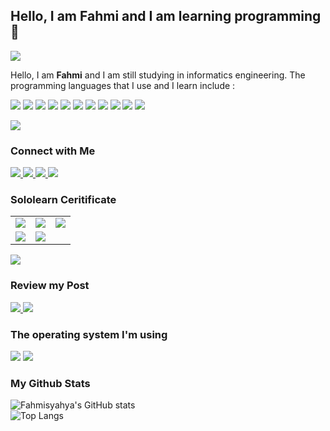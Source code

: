 ## Hello, I am Fahmi and I am learning programming 👋
<img src="https://bn1303files.storage.live.com/y4mn3xl2nxf5hgFmP2lXJiz7kGhWg7ddIT_CHEyjamn_X0YcbrZTj4YEToBADHCsAOAa4-Kz34wuU7gm9GHhh_IikybmrC2a9V9O4uTXxBu_QfjKzMlw2pkqkfg4YdL1T5LXsjc3wy_cfyeMC7eHCtLFa8faZASMoPvV1CO8MFbtw9B8oiux9JqZzz_JF9oa7Gt?width=1024&height=341&cropmode=none">
<p>
  Hello, I am <b>Fahmi</b> and I am still studying in informatics engineering. The programming languages that I use and I learn include : 
  <p>
    <img src="https://img.shields.io/badge/Java-ED8B00?style=for-the-badge&logo=java&logoColor=white">
    <img src="https://img.shields.io/badge/PHP-777BB4?style=for-the-badge&logo=php&logoColor=white">
    <img src="https://img.shields.io/badge/HTML5-E34F26?style=for-the-badge&logo=html5&logoColor=white">
    <img src="https://img.shields.io/badge/CSS-239120?&style=for-the-badge&logo=css3&logoColor=white">
    <img src="https://img.shields.io/badge/JavaScript-F7DF1E?style=for-the-badge&logo=javascript&logoColor=black">
    <img src="https://img.shields.io/badge/Node.js-43853D?style=for-the-badge&logo=node.js&logoColor=white">
    <img src="https://img.shields.io/badge/React-20232A?style=for-the-badge&logo=react&logoColor=61DAFB">
    <img src="https://img.shields.io/badge/React_Router-CA4245?style=for-the-badge&logo=react-router&logoColor=white">
    <img src="https://img.shields.io/badge/Bootstrap-563D7C?style=for-the-badge&logo=bootstrap&logoColor=white">
    <img src="https://img.shields.io/badge/jQuery-0769AD?style=for-the-badge&logo=jquery&logoColor=white">
    <img src="https://img.shields.io/badge/MySQL-00000F?style=for-the-badge&logo=mysql&logoColor=white">
  </p>
</p>

<img src="https://bn1303files.storage.live.com/y4m8aJaOroLrwcc5c-IxRSVvpb60x_7oLW_kb-O_oFU2e5QpVAuswknfJ6KiI9tAMxXt8yhJxj0Vv5QwzkqCVze3nh6aSC9682G7iVSG63yCOSCPfna_01c_qz7pD1C828epoSf-GtyBkjb4w_Ma-RGqXTAcjZ4yuQ3pEEnuc2LIB39CDkqqrFtgHATi5zJOUKY?width=3000&height=8&cropmode=none">

### Connect with Me
<a href="https://facebook.com/Fahmisyahya1" target="_blank">
  <img src="https://img.shields.io/badge/Facebook-1877F2?style=for-the-badge&logo=facebook&logoColor=white">
</a>
<a href="https://twitter.com/fahmisyahya666" target="_blank">
  <img src="https://img.shields.io/badge/Twitter-1DA1F2?style=for-the-badge&logo=twitter&logoColor=white">
</a>
<a href="https://twitter.com/Fahmisyahya" target="_blank">
  <img src="https://img.shields.io/badge/Instagram-E4405F?style=for-the-badge&logo=instagram&logoColor=white">
</a>

<img src="https://bn1303files.storage.live.com/y4m8aJaOroLrwcc5c-IxRSVvpb60x_7oLW_kb-O_oFU2e5QpVAuswknfJ6KiI9tAMxXt8yhJxj0Vv5QwzkqCVze3nh6aSC9682G7iVSG63yCOSCPfna_01c_qz7pD1C828epoSf-GtyBkjb4w_Ma-RGqXTAcjZ4yuQ3pEEnuc2LIB39CDkqqrFtgHATi5zJOUKY?width=3000&height=8&cropmode=none">

### Sololearn Ceritificate

<table>
  <tr>
    <td><img src="https://www.sololearn.com/Certificate/1014-404343/jpg"></td>
    <td><img src="https://www.sololearn.com/Certificate/1023-404343/jpg"></td>
    <td><img src="https://www.sololearn.com/certificates/course/en/404343/1068/landscape/png"></td>
  </tr>
  <tr>
    <td><img src="https://www.sololearn.com/Certificate/1059-404343/jpg"></td>
    <td><img src="https://www.sololearn.com/Certificate/1082-404343/jpg"></td>
  </tr>
</table>
<img src="https://bn1303files.storage.live.com/y4m8aJaOroLrwcc5c-IxRSVvpb60x_7oLW_kb-O_oFU2e5QpVAuswknfJ6KiI9tAMxXt8yhJxj0Vv5QwzkqCVze3nh6aSC9682G7iVSG63yCOSCPfna_01c_qz7pD1C828epoSf-GtyBkjb4w_Ma-RGqXTAcjZ4yuQ3pEEnuc2LIB39CDkqqrFtgHATi5zJOUKY?width=3000&height=8&cropmode=none">

### Review my Post
<a href="https://fahmisyahya.hashnode.dev/" target="_blank">
  <img src="https://img.shields.io/badge/Hashnode-2962FF?style=for-the-badge&logo=hashnode&logoColor=white">
</a>


<img src="https://bn1303files.storage.live.com/y4m8aJaOroLrwcc5c-IxRSVvpb60x_7oLW_kb-O_oFU2e5QpVAuswknfJ6KiI9tAMxXt8yhJxj0Vv5QwzkqCVze3nh6aSC9682G7iVSG63yCOSCPfna_01c_qz7pD1C828epoSf-GtyBkjb4w_Ma-RGqXTAcjZ4yuQ3pEEnuc2LIB39CDkqqrFtgHATi5zJOUKY?width=3000&height=8&cropmode=none">

### The operating system I'm using
<img src="https://img.shields.io/badge/Ubuntu-E95420?style=for-the-badge&logo=ubuntu&logoColor=white">

<img src="https://bn1303files.storage.live.com/y4m8aJaOroLrwcc5c-IxRSVvpb60x_7oLW_kb-O_oFU2e5QpVAuswknfJ6KiI9tAMxXt8yhJxj0Vv5QwzkqCVze3nh6aSC9682G7iVSG63yCOSCPfna_01c_qz7pD1C828epoSf-GtyBkjb4w_Ma-RGqXTAcjZ4yuQ3pEEnuc2LIB39CDkqqrFtgHATi5zJOUKY?width=3000&height=8&cropmode=none">


### My Github Stats
![Fahmisyahya's GitHub stats](https://github-readme-stats.vercel.app/api?username=Fahmisyahya&show_icons=true)
<br>
![Top Langs](https://github-readme-stats.vercel.app/api/top-langs/?username=Fahmisyahya&layout=compact)

